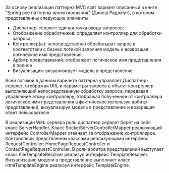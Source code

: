 <p>За основу реализации паттерна MVC взят вариант описанный в книге 
"Spring все паттерны проектирования" (Динеш Раджпут), в котором 
представленны следующие элементы:</p>
<ul>
    <li>Диспатчер-сервлет: единая точка входа запросов;</li>
    <li>Отображение обработчиков: определяет контроллер для обработки запроса;</li>
    <li>Контроллер(ы): непосредственно обрабатыват запрос в соответствии с бизнес логикой заполняя модель 
        и возвращая логическое имя представления;</li>
    <li>Арбитр представлений: отображает логическое имя представления в полное</li>
    <li>Визуализация: визуализирует модель в представление</li>
</ul>

<p>Всей логикой в данном варианте паттерна управляет Диспатчер-сервлет, отображая URL и параметры запроса 
в объект контроллер выполняющий непосредственную обработку запроса, передавая управление этому контроллеру, 
отображая полученное от контроллера логическое имя представления в фактическое используя арбитр представлений, 
визуализируя модель в представление и возвращая ответ пользователю</p>

<p>В реализации Web сервера роль диспатчер сервлет берет на себя класс ServerHandler. Класс SocketServerControllerMapper 
реализующий интерфейс ControllerMapper отвечает за отображение контроллеров. Контроллеры предствленны классами 
реализующими интерфейс RequestController: HomePageRequestController и ContactPageRequestController.
В роли арбитра представлений выступает класс FileTemplateResolver реализуя интерфейс TemplateResolver.
Визуализацию модели в представление выполняет класс HtmlTemplateEngine реализуя интерфейс TemplateEngine.</p>
